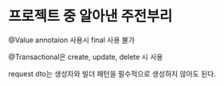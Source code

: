 # 프로젝트 중 알아낸 주전부리

@Value annotaion 사용시 final 사용 불가

@Transactional은 create, update, delete 시 사용

request dto는 생성자와 빌더 패턴을 필수적으로 생성하지 않아도 된다.